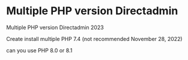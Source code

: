 # Multiple PHP version Directadmin
Multiple PHP version Directadmin 2023


Create install multiple PHP 7.4 (not recommended November 28, 2022)

can you use PHP 8.0 or 8.1
